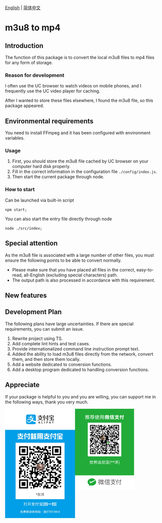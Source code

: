 [English](./README.md) | [简体中文](./README.zh-CN.md)

# m3u8 to mp4

## Introduction

The function of this package is to convert the local m3u8 files to mp4 files for any form of storage.

### Reason for development

I often use the UC browser to watch videos on mobile phones, and I frequently use the UC video player for caching.

After I wanted to store these files elsewhere, I found the m3u8 file, so this package appeared.

## Environmental requirements

You need to install FFmpeg and it has been configured with environment variables.

### Usage

1. First, you should store the m3u8 file cached by UC browser on your computer hard disk properly.
2. Fill in the correct information in the configuration file `./config/index.js`.
3. Then start the current package through node.

### How to start

Can be launched via built-in script

```shell
npm start;
```

You can also start the entry file directly through node

```shell
node ./src/index;
```

## Special attention

As the m3u8 file is associated with a large number of other files, you must ensure the following points to be able to convert normally.

- Please make sure that you have placed all files in the correct, easy-to-read, all-English (excluding special characters) path.
- The output path is also processed in accordance with this requirement.

## New features

## Development Plan

The following plans have large uncertainties. If there are special requirements, you can submit an issue.

1. Rewrite project using TS.
2. Add complete lint hints and test cases.
3. Provide internationalized command line instruction prompt text.
4. Added the ability to load m3u8 files directly from the network, convert them, and then store them locally.
5. Add a website dedicated to conversion functions.
6. Add a desktop program dedicated to handling conversion functions.

## Appreciate

If your package is helpful to you and you are willing, you can support me in the following ways, thank you very much.

<div style='position:relative;'>
<img src="./assets/ali.jpg" alt="支付宝" style="zoom:35%;display:inline;float: left" />
<img src="./assets/wechat.png" alt="微信" style="zoom:26%;display:inline;flex: 1;float:left;" />
<div style='clear: both' />
</div>
